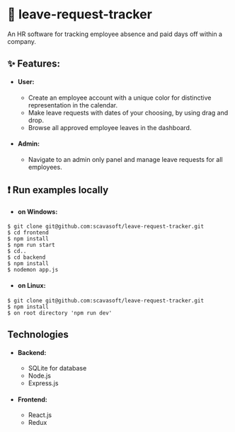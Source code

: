 # 📅 leave-request-tracker
An HR software for tracking employee absence and paid days off within a company.
## ✨ Features:
- #### User:
  - Create an employee account with a unique color for distinctive representation in the calendar.
  - Make leave requests with dates of your choosing, by using drag and drop.
  - Browse all approved employee leaves in the dashboard.
- #### Admin:
  - Navigate to an admin only panel and manage leave requests for all employees.
## :exclamation: Run examples locally
 - #### on Windows:

  `$ git clone git@github.com:scavasoft/leave-request-tracker.git`   
  `$ cd frontend`  
  `$ npm install`  
  `$ npm run start`    
  `$ cd..`  
  `$ cd backend`  
  `$ npm install`   
  `$ nodemon app.js`  
  
 - #### on Linux:
  `$ git clone git@github.com:scavasoft/leave-request-tracker.git`  
  `$ npm install`  
  `$ on root directory 'npm run dev'`  
 ## Technologies
  - #### Backend:
    - SQLite for database
    - Node.js
    - Express.js
  - #### Frontend:
    - React.js
    - Redux
  

